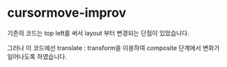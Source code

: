 # cursormove-improv

기존의 코드는 top left를 써서 layout 부터 변경되는 단점이 있었습니다.

그러나 이 코드에선 translate : transform을 이용하여 composite 단계에서 변화가 일어나도록 하였습니다.
